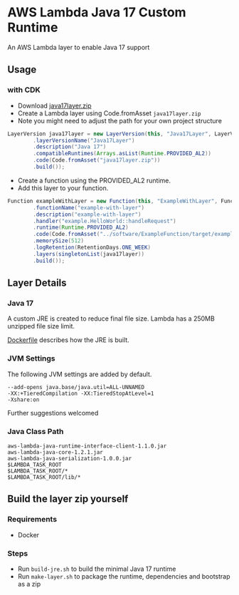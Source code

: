 # AWS Lambda Java 17 Custom Runtime
An AWS Lambda layer to enable Java 17 support

## Usage

### with CDK

- Download [java17layer.zip](https://github.com/msailes/lambda-java17-layer/releases/download/v0.0.1-alpha/java17layer.zip)
- Create a Lambda layer using Code.fromAsset `java17layer.zip`
- Note you might need to adjust the path for your own project structure

```java 
LayerVersion java17layer = new LayerVersion(this, "Java17Layer", LayerVersionProps.builder()
        .layerVersionName("Java17Layer")
        .description("Java 17")
        .compatibleRuntimes(Arrays.asList(Runtime.PROVIDED_AL2))
        .code(Code.fromAsset("java17layer.zip"))
        .build());
```

- Create a function using the PROVIDED_AL2 runtime.
- Add this layer to your function.

```java
Function exampleWithLayer = new Function(this, "ExampleWithLayer", FunctionProps.builder()
        .functionName("example-with-layer")
        .description("example-with-layer")
        .handler("example.HelloWorld::handleRequest")
        .runtime(Runtime.PROVIDED_AL2)
        .code(Code.fromAsset("../software/ExampleFunction/target/example.jar"))
        .memorySize(512)
        .logRetention(RetentionDays.ONE_WEEK)
        .layers(singletonList(java17layer))
        .build());
```

## Layer Details

### Java 17 

A custom JRE is created to reduce final file size. Lambda has a 250MB unzipped file size limit.

[Dockerfile](Dockerfile) describes how the JRE is built.

### JVM Settings

The following JVM settings are added by default.

```
--add-opens java.base/java.util=ALL-UNNAMED 
-XX:+TieredCompilation -XX:TieredStopAtLevel=1 
-Xshare:on
```

Further suggestions welcomed

### Java Class Path

```
aws-lambda-java-runtime-interface-client-1.1.0.jar
aws-lambda-java-core-1.2.1.jar
aws-lambda-java-serialization-1.0.0.jar
$LAMBDA_TASK_ROOT
$LAMBDA_TASK_ROOT/*
$LAMBDA_TASK_ROOT/lib/*
```

## Build the layer zip yourself

### Requirements

- Docker

### Steps

- Run `build-jre.sh` to build the minimal Java 17 runtime
- Run `make-layer.sh` to package the runtime, dependencies and bootstrap as a zip

